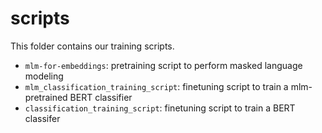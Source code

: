 # scripts

This folder contains our training scripts.
* `mlm-for-embeddings`: pretraining script to perform masked language modeling
* `mlm_classification_training_script`: finetuning script to train a mlm-pretrained BERT classifier
* `classification_training_script`: finetuning script to train a BERT classifer